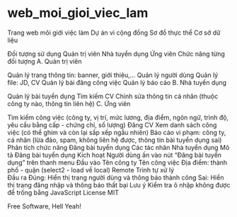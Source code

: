 # web_moi_gioi_viec_lam

Trang web môi giới việc làm
Dự án vì cộng đồng
Sơ đồ thực thể Cơ sở dữ liệu

Đối tượng sử dụng
Quản trị viên
Nhà tuyển dụng
Ứng viên
Chức năng từng đối tượng
A. Quản trị viên

Quản lý trang thông tin: banner, giới thiệu,…
Quản lý người dùng
Quản lý file: JD, CV
Quản lý bài đăng công việc
Quản lý báo cáo
B. Nhà tuyển dụng

Quản lý bài tuyển dụng
Tìm kiếm CV
Chỉnh sửa thông tin cá nhân (thuộc công ty nào, thông tin liên hệ)
C. Ứng viên

Tìm kiếm công việc (công ty, vị trí, mức lương, địa điểm, ngôn ngữ, trình độ, yêu cầu bằng cấp - chứng chỉ, số lượng)
Đăng CV
Xem danh sách công việc (có thể ghim và còn lại sắp xếp ngẫu nhiên)
Báo cáo vi phạm: công ty, cá nhân (lừa đảo, spam, không liên hệ được, thông tin bài tuyển dụng sai)
Phân tích chức năng
Đăng bài tuyển dụng
Các tác nhân	Nhà tuyển dụng
Mô tả	Đăng bài tuyển dụng
Kích hoạt	Người dùng ấn vào nút “Đăng bài tuyển dụng” trên thanh menu
Đầu vào	Tên công ty
Tên công việc
Địa điểm: thành phố - quận (select2 - load về local)
Remote
Trình tự xử lý	
Đầu ra	Đúng: Hiển thị trang người dùng và thông báo thành công
Sai: Hiển thị trang đăng nhập và thông báo thất bại
Lưu ý	Kiểm tra ô nhập không được để trống bằng JavaScript
License
MIT

Free Software, Hell Yeah!
